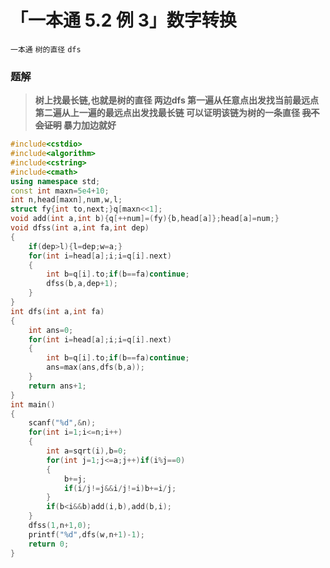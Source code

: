 # 「一本通 5.2 例 3」数字转换
`一本通` `树的直径` `dfs`
### 题解
> **树上找最长链,也就是树的直径
两边dfs
第一遍从任意点出发找当前最远点
第二遍从上一遍的最远点出发找最长链
可以证明该链为树的一条直径
~~我不会证明~~
暴力加边就好**
```cpp
#include<cstdio>
#include<algorithm>
#include<cstring>
#include<cmath>
using namespace std;
const int maxn=5e4+10;
int n,head[maxn],num,w,l;
struct fy{int to,next;}q[maxn<<1];
void add(int a,int b){q[++num]=(fy){b,head[a]};head[a]=num;}
void dfss(int a,int fa,int dep)
{
	if(dep>l){l=dep;w=a;}
	for(int i=head[a];i;i=q[i].next)
	{
		int b=q[i].to;if(b==fa)continue;
		dfss(b,a,dep+1);
	}
}
int dfs(int a,int fa)
{
	int ans=0;
	for(int i=head[a];i;i=q[i].next)
	{
		int b=q[i].to;if(b==fa)continue;
		ans=max(ans,dfs(b,a));
	}
	return ans+1;
}
int main()
{
	scanf("%d",&n);
	for(int i=1;i<=n;i++)
	{
		int a=sqrt(i),b=0;
		for(int j=1;j<=a;j++)if(i%j==0)
		{
			b+=j;
			if(i/j!=j&&i/j!=i)b+=i/j;
		}
		if(b<i&&b)add(i,b),add(b,i);
	}
	dfss(1,n+1,0);
	printf("%d",dfs(w,n+1)-1);
	return 0;
}
```
<!--stackedit_data:
eyJoaXN0b3J5IjpbLTExNjE5MzY3MDhdfQ==
-->